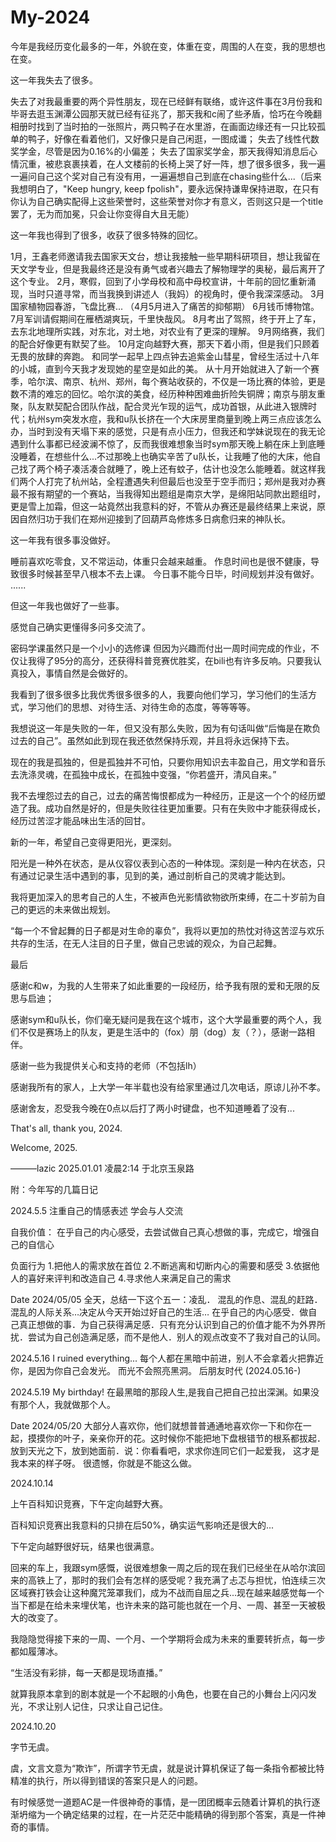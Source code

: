 # My-2024
今年是我经历变化最多的一年，外貌在变，体重在变，周围的人在变，我的思想也在变。

这一年我失去了很多。

失去了对我最重要的两个异性朋友，现在已经鲜有联络，或许这件事在3月份我和毕哥去逛玉渊潭公园那天就已经有征兆了，那天我和c闹了些矛盾，恰巧在今晚翻相册时找到了当时拍的一张照片，两只鸭子在水里游，在画面边缘还有一只比较孤单的鸭子，好像在看着他们，又好像只是自己闲逛，一图成谶；
失去了线性代数奖学金，尽管是因为0.16%的小偏差；
失去了国家奖学金，那天我得知消息后心情沉重，被悲哀裹挟着，在人文楼前的长椅上哭了好一阵，想了很多很多，我一遍一遍问自己这个奖对自己有没有用，一遍遍想自己到底在chasing些什么...（后来我想明白了，"Keep hungry, keep fpolish"，要永远保持谦卑保持进取，在只有你认为自己确实配得上这些荣誉时，这些荣誉对你才有意义，否则这只是一个title罢了，无为而加冕，只会让你变得自大且无能）

这一年我也得到了很多，收获了很多特殊的回忆。

1月，王鑫老师邀请我去国家天文台，想让我接触一些早期科研项目，想让我留在天文学专业，但是我最终还是没有勇气或者兴趣去了解物理学的奥秘，最后离开了这个专业。
2月，寒假，回到了小学母校和高中母校宣讲，十年前的回忆重新涌现，当时只道寻常，而当我换到讲述人（我妈）的视角时，便令我深深感动。
3月国家植物园春游，飞盘比赛...
（4月5月进入了痛苦的抑郁期）
6月钱币博物馆。
7月军训请假期间在雁栖湖爽玩，千里快哉风。
8月考出了驾照，终于开上了车，去东北地理所实践，对东北，对土地，对农业有了更深的理解。
9月网络赛，我们的配合好像更有默契了些。
10月定向越野大赛，那天下着小雨，但是我们只顾着无畏的放肆的奔跑。
和同学一起早上四点钟去追紫金山彗星，曾经生活过十八年的小城，直到今天我才发现她的星空是如此的美。
从十月开始就进入了新一个赛季，哈尔滨、南京、杭州、郑州，每个赛站收获的，不仅是一场比赛的体验，更是数不清的难忘的回忆。哈尔滨的美食，经历种种困难曲折险失铜牌；南京与朋友重聚，队友默契配合团队作战，配合灵光乍现的运气，成功首银，从此进入银牌时代；杭州sym突发水痘，我和u队长挤在一个大床房里商量到晚上两三点应该怎么办，当时到没有天塌下来的感觉，只是有点小压力，但我还和学妹说现在的我无论遇到什么事都已经波澜不惊了，反而我很难想象当时sym那天晚上躺在床上到底睡没睡着，在想些什么...不过那晚上也确实辛苦了u队长，让我睡了他的大床，他自己找了两个椅子凑活凑合就睡了，晚上还有蚊子，估计也没怎么能睡着。就这样我们两个人打完了杭州站，全程遭遇失利但最后也没至于空手而归；郑州是我对办赛最不报有期望的一个赛站，当我得知出题组是南京大学，是绵阳站同款出题组时，更是雪上加霜，但这一站竟然出我意料的好，不管从办赛还是最终结果上来说，原因自然归功于我们在郑州迎接到了回葫芦岛修炼多日病愈归来的神队长。

这一年我有很多事没做好。

睡前喜欢吃零食，又不常运动，体重只会越来越重。
作息时间也是很不健康，导致很多时候甚至早八根本不去上课。
今日事不能今日毕，时间规划并没有做好。
......

但这一年我也做好了一些事。

感觉自己确实更懂得多问多交流了。

密码学课虽然只是一个小小的选修课 但因为兴趣而付出一周时间完成的作业，不仅让我得了95分的高分，还获得科普竞赛优胜奖，在bili也有许多反响。只要我认真投入，事情自然是会做好的。

我看到了很多很多比我优秀很多很多的人，我要向他们学习，学习他们的生活方式，学习他们的思想、对待生活、对待生命的态度，等等等等。



我想说这一年是失败的一年，但又没有那么失败，因为有句话叫做“后悔是在欺负过去的自己”。虽然如此到现在我还依然保持乐观，并且将永远保持下去。

现在的我是孤独的，但是孤独并不可怕，只要你用知识去丰盈自己，用文学和音乐去洗涤灵魂，在孤独中成长，在孤独中变强，“你若盛开，清风自来。”

我不去埋怨过去的自己，过去的痛苦悔恨都成为一种经历，正是这一个个的经历塑造了我。成功自然是好的，但是失败往往更加重要。只有在失败中才能获得成长，经历过苦涩才能品味出生活的回甘。

新的一年，希望自己变得更阳光，更深刻。

阳光是一种外在状态，是从仪容仪表到心态的一种体现。深刻是一种内在状态，只有通过记录生活中遇到的事，见到的美，通过剖析自己的灵魂才能达到。

我将更加深入的思考自己的人生，不被声色光影情欲物欲所束缚，在二十岁前为自己的更远的未来做出规划。

“每一个不曾起舞的日子都是对生命的辜负”，我将以更加的热忱对待这苦涩与欢乐共存的生活，在无人注目的日子里，做自己忠诚的观众，为自己起舞。

最后

感谢c和w，为我的人生带来了如此重要的一段经历，给予我有限的爱和无限的反思与启迪；

感谢sym和u队长，你们毫无疑问是我在这个城市，这个大学最重要的两个人，我们不仅是赛场上的队友，更是生活中的（fox）朋（dog）友（？），感谢一路相伴。

感谢一些为我提供关心和支持的老师（不包括lh）

感谢我所有的家人，上大学一年半载也没有给家里通过几次电话，原谅儿孙不孝。

感谢舍友，忍受我今晚在0点以后打了两小时键盘，也不知道睡着了没有...

That's all, thank you, 2024.

Welcome, 2025.

———lazic 2025.01.01 凌晨2:14 于北京玉泉路


附：今年写的几篇日记

2024.5.5
注重自己的情感表述
学会与人交流

自我价值：
在乎自己的内心感受，去尝试做自己真心想做的事，完成它，增强自己的自信心

负面行为
1.把他人的需求放在首位
2.不断逃离和切断内心的需要和感受
3.依据他人的喜好来评判和改造自己
4.寻求他人来满足自己的需求

Date 2024/05/05
全天，总结一下这个五一：凌乱．
混乱的作息、混乱的赶路．混乱的人际关系…决定从今天开始过好自己的生活…
在乎自己的内心感受．做自己真正想做的事．为自己获得满足感．只有充分认识到自己的价值才能不为外界所扰．尝试为自己创造满足感，而不是他人．别人的观点改变不了我对自己的认同。

2024.5.16
I ruined everything...
每个人都在黑暗中前进，别人不会拿着火把靠近你，是因为你自己会发光。
而光不会照亮黑洞。
后朋友时代
(2024.05.16-)

2024.5.19
My birthday!
在最黑暗的那段人生,是我自己把自己拉出深渊。如果没有那个人，我就做那个人。

Date 2024/05/20
大部分人喜欢你，他们就想普普通通地喜欢你一下和你在一起，摸摸你的叶子，亲亲你开的花。这时候你不能把地下盘根错节的根系都拔起．放到天光之下，放到她面前．说：你看看吧，求求你连同它们一起爱我，
这才是我本来的样子呀。
很遗憾，你就是不能这么做。

2024.10.14

上午百科知识竞赛，下午定向越野大赛。

百科知识竞赛出我意料的只排在后50%，确实运气影响还是很大的...

下午定向越野很好玩，结果也很满意。

回来的车上，我跟sym感慨，说很难想象一周之后的现在我们已经坐在从哈尔滨回来的高铁上了，那时的我们会有怎样的感受呢？我充满了忐忑与担忧，怕连续三次区域赛打铁会让这种魔咒笼罩我们，成为不战而自屈之兵...现在越来越感觉每一个当下都是在给未来埋伏笔，也许未来的路可能也就在一个月、一周、甚至一天被极大的改变了。

我隐隐觉得接下来的一周、一个月、一个学期将会成为未来的重要转折点，每一步都如履薄冰。

“生活没有彩排，每一天都是现场直播。”

就算我原本拿到的剧本就是一个不起眼的小角色，也要在自己的小舞台上闪闪发光，不求让别人记住，只求让自己记住。

2024.10.20

字节无虞。

虞，文言文意为“欺诈”，所谓字节无虞，就是说计算机保证了每一条指令都被比特精准的执行，所以得到错误的答案只是人的问题。

有时候感觉一道题AC是一件很神奇的事情，是一团团概率云随着计算机的执行逐渐坍缩为一个确定结果的过程，在一片茫茫中能精确的得到那个答案，真是一件神奇的事情。



